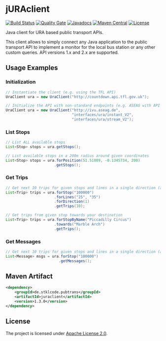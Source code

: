 # jURAclient 
[![Build Status](https://travis-ci.com/stklcode/juraclient.svg?branch=master)](https://travis-ci.com/stklcode/juraclient)
[![Quality Gate](https://sonarcloud.io/api/project_badges/measure?project=de.stklcode.pubtrans%3Ajuraclient&metric=alert_status)](https://sonarcloud.io/dashboard?id=de.stklcode.pubtrans%3Ajuraclient) 
[![Javadocs](https://www.javadoc.io/badge/de.stklcode.pubtrans/juraclient.svg)](https://www.javadoc.io/doc/de.stklcode.pubtrans/juraclient)
[![Maven Central](https://img.shields.io/maven-central/v/de.stklcode.pubtrans/juraclient.svg)](https://search.maven.org/#search%7Cga%7C1%7Cg%3A%22de.stklcode.pubtrans%22%20AND%20a%3A%22juraclient%22)
[![License](https://img.shields.io/badge/license-Apache%202.0-blue.svg)](https://github.com/stklcode/juraclient/blob/master/LICENSE.txt)

Java client for URA based public transport APIs.

This client allows to simply connect any Java application to the public transport API to implement a monitor for the 
local bus station or any other custom queries. API versions 1.x and 2.x are supported.

## Usage Examples

### Initialization
```java
// Instantiate the client (e.g. using the TFL API)
UraClient ura = new UraClient("http://countdown.api.tfl.gov.uk");

// Initialize the API with non-standard endpoints (e.g. ASEAG with API V2)
UraClient ura = new UraClient("http://ivu.aseag.de", 
                              "interfaces/ura/instant_V2", 
                              "interfaces/ura/stream_V2");
```

### List Stops

```java
// List ALL available stops
List<Stop> stops = ura.getStops();

// List available stops in a 200m radius around given coordinates
List<Stop> stops = ura.forPosition(51.51009, -0.1345734, 200)
                      .getStops();

```

### Get Trips

```java
// Get next 10 trips for given stops and lines in a single direction (all filters optional)
List<Trip> trips = ura.forStop("100000")
                      .forLines("25", "35")
                      .forDirection(1)
                      .getTrips(10);

// Get trips from given stop towards your destination
List<Trip> trips = ura.forStopByName("Piccadilly Circus")
                      .towards("Marble Arch")
                      .getTrips();
```

### Get Messages

```java
// Get next 10 trips for given stops and lines in a single direction (all filters optional)
List<Message> msgs = ura.forStop("100000")
                        .getMessages();
```

## Maven Artifact
```xml
<dependency>
    <groupId>de.stklcode.pubtrans</groupId>
    <artifactId>juraclient</artifactId>
    <version>1.3.0</version>
</dependency>
```

## License

The project is licensed under [Apache License 2.0](http://www.apache.org/licenses/LICENSE-2.0).
